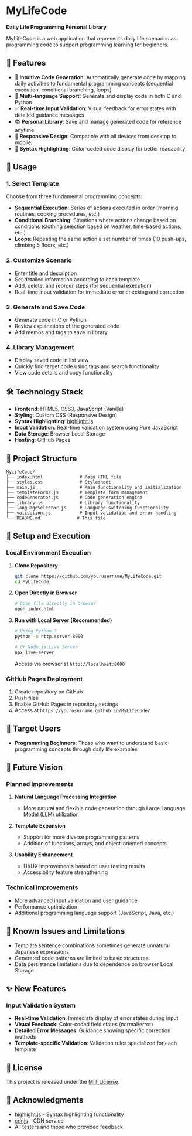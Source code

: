 # MyLifeCode

**Daily Life Programming Personal Library**

MyLifeCode is a web application that represents daily life scenarios as programming code to support programming learning for beginners.

## 🌟 Features

- 📝 **Intuitive Code Generation**: Automatically generate code by mapping daily activities to fundamental programming concepts (sequential execution, conditional branching, loops)
- 🔄 **Multi-language Support**: Generate and display code in both C and Python
- ✅ **Real-time Input Validation**: Visual feedback for error states with detailed guidance messages
- 📚 **Personal Library**: Save and manage generated code for reference anytime
- 📱 **Responsive Design**: Compatible with all devices from desktop to mobile
- 🎨 **Syntax Highlighting**: Color-coded code display for better readability

## 📖 Usage

### 1. Select Template
Choose from three fundamental programming concepts:
- **Sequential Execution**: Series of actions executed in order (morning routines, cooking procedures, etc.)
- **Conditional Branching**: Situations where actions change based on conditions (clothing selection based on weather, time-based actions, etc.)
- **Loops**: Repeating the same action a set number of times (10 push-ups, climbing 5 floors, etc.)

### 2. Customize Scenario
- Enter title and description
- Set detailed information according to each template
- Add, delete, and reorder steps (for sequential execution)
- Real-time input validation for immediate error checking and correction

### 3. Generate and Save Code
- Generate code in C or Python
- Review explanations of the generated code
- Add memos and tags to save in library

### 4. Library Management
- Display saved code in list view
- Quickly find target code using tags and search functionality
- View code details and copy functionality

## 🛠️ Technology Stack

- **Frontend**: HTML5, CSS3, JavaScript (Vanilla)
- **Styling**: Custom CSS (Responsive Design)
- **Syntax Highlighting**: [highlight.js](https://highlightjs.org/)
- **Input Validation**: Real-time validation system using Pure JavaScript
- **Data Storage**: Browser Local Storage
- **Hosting**: GitHub Pages

## 📁 Project Structure

```
MyLifeCode/
├── index.html              # Main HTML file
├── styles.css              # Stylesheet
├── main.js                 # Main functionality and initialization
├── templateForms.js        # Template form management
├── codeGenerator.js        # Code generation engine
├── library.js              # Library functionality
├── languageSelector.js     # Language switching functionality
├── validation.js           # Input validation and error handling
└── README.md              # This file
```

## 🚀 Setup and Execution

### Local Environment Execution

1. **Clone Repository**
   ```bash
   git clone https://github.com/yourusername/MyLifeCode.git
   cd MyLifeCode
   ```

2. **Open Directly in Browser**
   ```bash
   # Open file directly in browser
   open index.html
   ```

3. **Run with Local Server (Recommended)**
   ```bash
   # Using Python 3
   python -m http.server 8000
   
   # Or Node.js Live Server
   npx live-server
   ```

   Access via browser at `http://localhost:8000`

### GitHub Pages Deployment

1. Create repository on GitHub
2. Push files
3. Enable GitHub Pages in repository settings
4. Access at `https://yourusername.github.io/MyLifeCode/`

## 🎯 Target Users

- **Programming Beginners**: Those who want to understand basic programming concepts through daily life examples

## 🔮 Future Vision

### Planned Improvements

1. **Natural Language Processing Integration**
   - More natural and flexible code generation through Large Language Model (LLM) utilization

2. **Template Expansion**
   - Support for more diverse programming patterns
   - Addition of functions, arrays, and object-oriented concepts

3. **Usability Enhancement**
   - UI/UX improvements based on user testing results
   - Accessibility feature strengthening

### Technical Improvements

- More advanced input validation and user guidance
- Performance optimization
- Additional programming language support (JavaScript, Java, etc.)

## 🐛 Known Issues and Limitations

- Template sentence combinations sometimes generate unnatural Japanese expressions
- Generated code patterns are limited to basic structures
- Data persistence limitations due to dependence on browser Local Storage

## ✨ New Features

### Input Validation System
- **Real-time Validation**: Immediate display of error states during input
- **Visual Feedback**: Color-coded field states (normal/error)
- **Detailed Error Messages**: Guidance showing specific correction methods
- **Template-specific Validation**: Validation rules specialized for each template

## 📄 License

This project is released under the [MIT License](LICENSE).

## 🙏 Acknowledgments

- [highlight.js](https://highlightjs.org/) - Syntax highlighting functionality
- [cdnjs](https://cdnjs.com/) - CDN service
- All testers and those who provided feedback